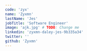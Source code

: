 ```yaml
---
code: 'zyx'
name: 'Zyxmn'
lastName: 'Jes'
jobTitle: 'Software Engineer'
image: 'ajk.jpg' # TODO: Change me
linkedin: 'zyxmn-daley-jes-9b335a34'
twitter: ''
github: 'Zyxmn'
---
```

